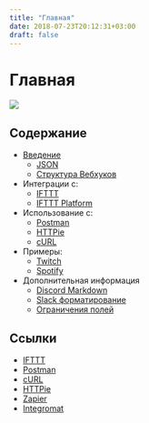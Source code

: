 ```yaml
---
title: "Главная"
date: 2018-07-23T20:12:31+03:00
draft: false
---
```

# Главная

![](/discord-webhooks/static/images/discord-webhooks_header_small.png?classes=shadow)

## Содержание

* [Введение](intro)
  * [JSON](intro/json)
  * [Структура Вебхуков](intro/discord-webhook)
* Интеграции с:
  * [IFTTT](services/ifttt.md)
  * [IFTTT Platform](services/ifttt-platform.md)
* Использование с:
  * [Postman](tools/postman.md)
  * [HTTPie](tools/httpie.md)
  * [cURL](tools/curl.md)
* Примеры:
  * [Twitch](examples/twitch.md)
  * [Spotify](examples/spotify.md)
* Дополнительная информация
  * [Discord Markdown](other/discord-markdown.md)
  * [Slack форматирование](other/slack-formatting.md)
  * [Ограничения полей](other/field-limits.md)

## Ссылки

* [IFTTT](https://ifttt.com/)
* [Postman](https://www.getpostman.com/)
* [cURL](https://curl.haxx.se/)
* [HTTPie](https://httpie.org/)
* [Zapier](https://zapier.com/)
* [Integromat](https://www.integromat.com/)
